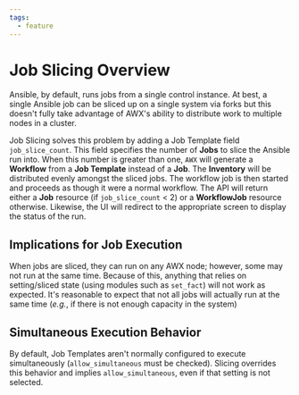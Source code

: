```yaml
---
tags:
  - feature
---
```


# Job Slicing Overview

Ansible, by default, runs jobs from a single control instance. At best, a single Ansible job can be sliced up on a single system via forks but this doesn't fully take advantage of AWX's ability to distribute work to multiple nodes in a cluster.

Job Slicing solves this problem by adding a Job Template field `job_slice_count`. This field specifies the number of **Jobs** to slice the Ansible run into. When this number is greater than one, `AWX` will generate a **Workflow** from a **Job Template** instead of a **Job**. The **Inventory** will be distributed evenly amongst the sliced jobs. The workflow job is then started and proceeds as though it were a normal workflow.  The API will return either a **Job** resource (if `job_slice_count` < 2) or a **WorkflowJob** resource otherwise. Likewise, the UI will redirect to the appropriate screen to display the status of the run.


## Implications for Job Execution

When jobs are sliced, they can run on any AWX node; however, some may not run at the same time. Because of this, anything that relies on setting/sliced state (using modules such as `set_fact`) will not work as expected. It's reasonable to expect that not all jobs will actually run at the same time (*e.g.*, if there is not enough capacity in the system)


## Simultaneous Execution Behavior

By default, Job Templates aren't normally configured to execute simultaneously (`allow_simultaneous` must be checked). Slicing overrides this behavior and implies `allow_simultaneous`, even if that setting is not selected.
